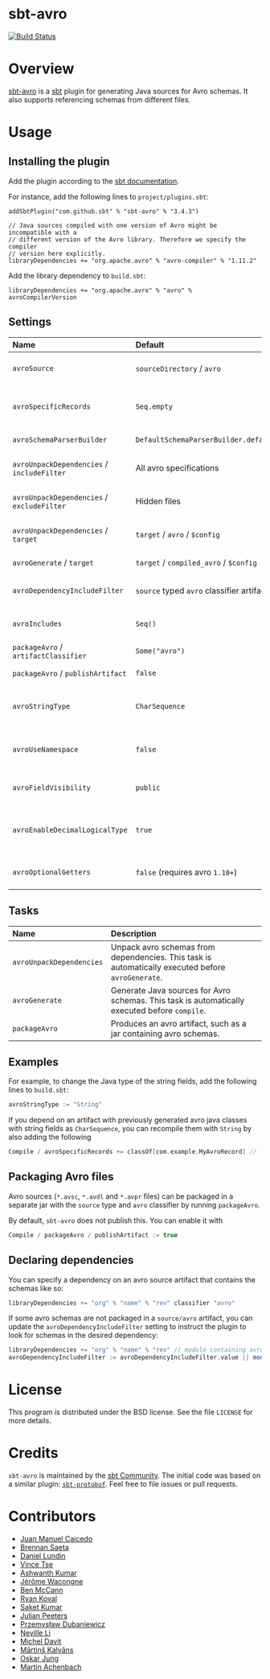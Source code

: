 sbt-avro
========

[![Build Status](https://github.com/sbt/sbt-avro/actions/workflows/ci.yml/badge.svg)](https://github.com/sbt/sbt-avro/actions/workflows/ci.yml)

# Overview

[sbt-avro](http://avro.apache.org) is a [sbt](http://www.scala-sbt.org) plugin for generating Java sources for Avro schemas. It also supports referencing schemas from different files.

# Usage

## Installing the plugin

Add the plugin according to the [sbt documentation](https://www.scala-sbt.org/1.x/docs/Using-Plugins.html).

For instance, add the following lines to `project/plugins.sbt`:

```
addSbtPlugin("com.github.sbt" % "sbt-avro" % "3.4.3")

// Java sources compiled with one version of Avro might be incompatible with a
// different version of the Avro library. Therefore we specify the compiler
// version here explicitly.
libraryDependencies += "org.apache.avro" % "avro-compiler" % "1.11.2"
```

Add the library dependency to `build.sbt`:

```
libraryDependencies += "org.apache.avro" % "avro" % avroCompilerVersion
```

## Settings

| Name                                       | Default                                    | Description                                                                             |
|:-------------------------------------------|:-------------------------------------------|:----------------------------------------------------------------------------------------|
| `avroSource`                               | `sourceDirectory` / `avro`                 | Source directory with `*.avsc`, `*.avdl` and `*.avpr` files.                            |
| `avroSpecificRecords`                      | `Seq.empty`                                | List of avro generated classes to recompile with current avro version and settings.     |
| `avroSchemaParserBuilder`                  | `DefaultSchemaParserBuilder.default()`     | `.avsc` schema parser builder                                                           |
| `avroUnpackDependencies` / `includeFilter` | All avro specifications                    | Avro specification files from dependencies to unpack                                    |
| `avroUnpackDependencies` / `excludeFilter` | Hidden files                               | Avro specification files from dependencies to exclude from unpacking                    |
| `avroUnpackDependencies` / `target`        | `target` / `avro` / `$config`              | Target directory for schemas packaged in the dependencies                               |
| `avroGenerate` / `target`                  | `target` / `compiled_avro` / `$config`     | Source directory for generated `.java` files.                                           |
| `avroDependencyIncludeFilter`              | `source` typed `avro` classifier artifacts | Dependencies containing avro schema to be unpacked for generation                       |
| `avroIncludes`                             | `Seq()`                                    | Paths with extra `*.avsc` files to be included in compilation.                          |
| `packageAvro` / `artifactClassifier`       | `Some("avro")`                             | Classifier for avro artifact                                                            |
| `packageAvro` / `publishArtifact`          | `false`                                    | Enable / Disable avro artifact publishing                                               |
| `avroStringType`                           | `CharSequence`                             | Type for representing strings. Possible values: `CharSequence`, `String`, `Utf8`.       |
| `avroUseNamespace`                         | `false`                                    | Validate that directory layout reflects namespaces, i.e. `com/myorg/MyRecord.avsc`.     |
| `avroFieldVisibility`                      | `public`                                   | Field Visibility for the properties. Possible values: `private`, `public`.              |
| `avroEnableDecimalLogicalType`             | `true`                                     | Use `java.math.BigDecimal` instead of `java.nio.ByteBuffer` for logical type `decimal`. |
| `avroOptionalGetters`                      | `false` (requires avro `1.10+`)            | Generate getters that return `Optional` for nullable fields.                            |

## Tasks

| Name                     | Description                                                                                       |
|:-------------------------|:--------------------------------------------------------------------------------------------------|
| `avroUnpackDependencies` | Unpack avro schemas from dependencies. This task is automatically executed before `avroGenerate`. |
| `avroGenerate`           | Generate Java sources for Avro schemas. This task is automatically executed before `compile`.     |
| `packageAvro`            | Produces an avro artifact, such as a jar containing avro schemas.                                 |

## Examples

For example, to change the Java type of the string fields, add the following lines to `build.sbt`:

```sbt
avroStringType := "String"
```

If you depend on an artifact with previously generated avro java classes with string fields as `CharSequence`,
you can recompile them with `String` by also adding the following

```sbt
Compile / avroSpecificRecords += classOf[com.example.MyAvroRecord] // lib must be declared in project/plugins.sbt
```

## Packaging Avro files

Avro sources (`*.avsc`, `*.avdl` and `*.avpr` files) can be packaged in a separate jar with the `source` type and
`avro` classifier by running `packageAvro`.

By default, `sbt-avro` does not publish this. You can enable it with
```sbt
Compile / packageAvro / publishArtifact := true
```

## Declaring dependencies

You can specify a dependency on an avro source artifact that contains the schemas like so:

```sbt
libraryDependencies += "org" % "name" % "rev" classifier "avro"
```

If some avro schemas are not packaged in a `source/avro` artifact, you can update the `avroDependencyIncludeFilter`
setting to instruct the plugin to look for schemas in the desired dependency:

```sbt
libraryDependencies += "org" % "name" % "rev" // module containing avro schemas
avroDependencyIncludeFilter := avroDependencyIncludeFilter.value || moduleFilter(organization = "org", name = "name")
```

# License
This program is distributed under the BSD license. See the file `LICENSE` for more details.

# Credits

`sbt-avro` is maintained by the [sbt Community](http://www.scala-sbt.org/release/docs/Community-Plugins.html). The initial code was based on a similar plugin: [`sbt-protobuf`](https://github.com/gseitz/sbt-protobuf). Feel free to file issues or pull requests.

# Contributors

- [Juan Manuel Caicedo](https://cavorite.com)
- [Brennan Saeta](https://github.com/saeta)
- [Daniel Lundin](https://github.com/dln)
- [Vince Tse](https://github.com/vtonehundred)
- [Ashwanth Kumar](https://github.com/ashwanthkumar)
- [Jérôme Wacongne](https://github.com/ch4mpy)
- [Ben McCann](http://www.benmccann.com)
- [Ryan Koval](https://github.com/rkoval)
- [Saket Kumar](https://github.com/skate056)
- [Julian Peeters](https://github.com/julianpeeters)
- [Przemysław Dubaniewicz](https://github.com/przemekd)
- [Neville Li](https://github.com/nevillelyh)
- [Michel Davit](https://github.com/RustedBones)
- [Mārtiņš Kalvāns](https://github.com/sisidra)
- [Oskar Jung](https://github.com/ojung)
- [Martin Achenbach](https://github.com/drachenbach)
